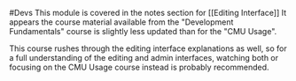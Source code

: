 #Devs 
This module is covered in the notes section for [[Editing Interface]] 
It appears the course material available from the "Development Fundamentals" course is slightly less updated than for the "CMU Usage".

This course rushes through the editing interface explanations as well, so for a full understanding of the editing and admin interfaces, watching both or focusing on the CMU Usage course instead is probably recommended.

